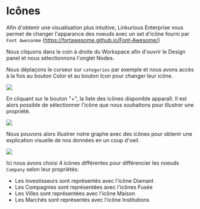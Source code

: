 # Icônes

Afin d'obtenir une visualisation plus intuitive, Linkurious Enterprise vous permet de changer l'apparance des noeuds avec un set d'icône fourni par ```Font Awesonme``` (https://fortawesome.github.io/Font-Awesome/)

Nous cliquons dans le coin à droite du Workspace afin d'ouvrir le Design panel et nous sélectionnons l'onglet Nodes.

Nous déplaçons le curseur sur ```categories``` par exemple et nous avons accès à la fois au bouton Color et au bouton Icon pour changer leur icône.

![](https://github.com/Linkurious/linkurious-enterprise-manual/raw/master/en/style/StartIcons.png)

En cliquant sur le bouton "+", la liste des icônes disponible apparaît. Il est alors possible de sélectionner l'icône que nous souhaitons pour illustrer une propriété. 

![](https://github.com/Linkurious/linkurious-enterprise-manual/raw/master/en/style/LesIcones.png)

Nous pouvons alors illustrer notre graphe avec des icônes pour obtenir une explication visuelle de nos données en un coup d'oeil.

![](https://github.com/Linkurious/linkurious-enterprise-manual/raw/master/en/style/End.png)

Ici nous avons choisi 4 icônes différentes pour différencier les noeuds ```Company``` selon leur propriétés:
- Les Investisseurs sont représentés avec l'icône Diamant
- Les Compagnies sont représentées avec l'icônes Fusée
- Les Villes sont représentées avec l'icône Maison
- Les Marchés sont représentés avec l'icône Institutions